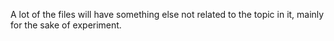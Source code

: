 A lot of the files will have something else not related to the topic in it, mainly for the sake of experiment.
